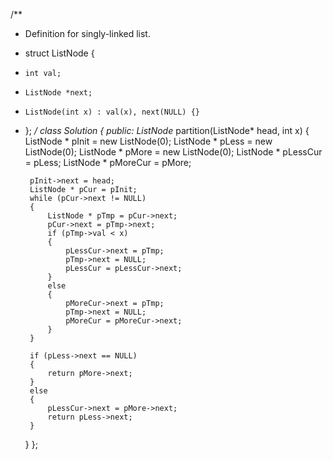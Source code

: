 /**
 * Definition for singly-linked list.
 * struct ListNode {
 *     int val;
 *     ListNode *next;
 *     ListNode(int x) : val(x), next(NULL) {}
 * };
 */
class Solution {
public:
    ListNode* partition(ListNode* head, int x) {
        ListNode * pInit = new ListNode(0);
        ListNode * pLess = new ListNode(0);
        ListNode * pMore = new ListNode(0);
        ListNode * pLessCur = pLess;
        ListNode * pMoreCur = pMore;
        
        pInit->next = head;
        ListNode * pCur = pInit;
        while (pCur->next != NULL)
        {
            ListNode * pTmp = pCur->next;
            pCur->next = pTmp->next;
            if (pTmp->val < x)
            {
                pLessCur->next = pTmp;
                pTmp->next = NULL;
                pLessCur = pLessCur->next;
            }
            else
            {
                pMoreCur->next = pTmp;
                pTmp->next = NULL;
                pMoreCur = pMoreCur->next;
            }
        }
        
        if (pLess->next == NULL)
        {
            return pMore->next;
        }
        else
        {
            pLessCur->next = pMore->next;
            return pLess->next;
        }
    }
};
